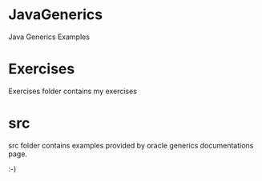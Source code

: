 # JavaGenerics
Java Generics Examples

# Exercises
Exercises folder contains my exercises

# src
src folder contains examples provided by oracle
generics documentations page.

:-)
